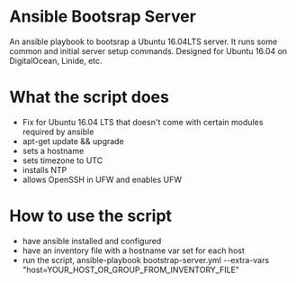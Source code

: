 # Ansible Bootsrap Server
An ansible playbook to bootsrap a Ubuntu 16.04LTS server.  It runs some common and initial server setup commands.  Designed for Ubuntu 16.04 on DigitalOcean, Linide, etc.

# What the script does
- Fix for Ubuntu 16.04 LTS that doesn't come with certain modules required by ansible
- apt-get update && upgrade
- sets a hostname
- sets timezone to UTC
- installs NTP
- allows OpenSSH in UFW and enables UFW

# How to use the script
- have ansible installed and configured
- have an inventory file with a hostname var set for each host
- run the script, ansible-playbook bootstrap-server.yml --extra-vars "host=YOUR_HOST_OR_GROUP_FROM_INVENTORY_FILE"
